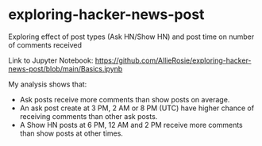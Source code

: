 # exploring-hacker-news-post

Exploring effect of post types (Ask HN/Show HN) and post time on number of comments received

Link to Jupyter Notebook: https://github.com/AllieRosie/exploring-hacker-news-post/blob/main/Basics.ipynb

My analysis shows that:
- Ask posts receive more comments than show posts on average. 
- An ask post create at 3 PM, 2 AM or 8 PM (UTC) have higher chance of receiving comments than other ask posts.
- A Show HN posts at 6 PM, 12 AM and 2 PM receive more comments than show posts at other times. 
